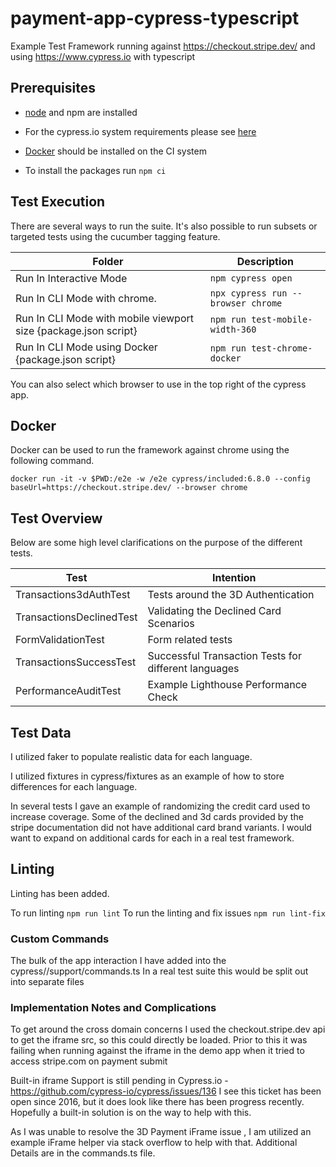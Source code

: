 # payment-app-cypress-typescript

Example Test Framework running against https://checkout.stripe.dev/ and using https://www.cypress.io with typescript

## Prerequisites

- [node](https://docs.npmjs.com/getting-started/installing-node) and npm are installed

- For the cypress.io system requirements please see [here](https://docs.cypress.io/guides/getting-started/installing-cypress.html#System-requirements)

- [Docker](https://www.docker.com/) should be installed on the CI system

- To install the packages run `npm ci`

## Test Execution

There are several ways to run the suite. It's also possible to run subsets or targeted tests using the cucumber tagging feature.

| Folder                                                          | Description                        |
| --------------------------------------------------------------- | ---------------------------------- |
| Run In Interactive Mode                                         | `npm cypress open`                 |
| Run In CLI Mode with chrome.                                    | `npx cypress run --browser chrome` |
| Run In CLI Mode with mobile viewport size {package.json script} | `npm run test-mobile-width-360`    |
| Run In CLI Mode using Docker {package.json script}              | `npm run test-chrome-docker`       |

You can also select which browser to use in the top right of the cypress app.

## Docker

Docker can be used to run the framework against chrome using the following command.

`docker run -it -v $PWD:/e2e -w /e2e cypress/included:6.8.0 --config baseUrl=https://checkout.stripe.dev/ --browser chrome`

## Test Overview

Below are some high level clarifications on the purpose of the different tests.

| Test                     | Intention                                            |
| ------------------------ | ---------------------------------------------------- |
| Transactions3dAuthTest   | Tests around the 3D Authentication                   |
| TransactionsDeclinedTest | Validating the Declined Card Scenarios               |
| FormValidationTest       | Form related tests                                   |
| TransactionsSuccessTest  | Successful Transaction Tests for different languages |
| PerformanceAuditTest     | Example Lighthouse Performance Check                 |

## Test Data

I utilized faker to populate realistic data for each language.

I utilized fixtures in cypress/fixtures as an example of how to store differences for each language.

In several tests I gave an example of randomizing the credit card used to increase coverage. Some of the declined and 3d cards provided by the stripe documentation did not have additional card brand variants. I would want to expand on additional cards for each in a real test framework.

## Linting

Linting has been added.

To run linting `npm run lint`
To run the linting and fix issues `npm run lint-fix`

### Custom Commands

The bulk of the app interaction I have added into the cypress//support/commands.ts 
In a real test suite this would be split out into separate files

### Implementation Notes and Complications

To get around the cross domain concerns I used the checkout.stripe.dev api to get the iframe src, so this could directly be loaded. Prior to this it was failing when running against the iframe in the demo app when it tried to access stripe.com on payment submit

Built-in iframe Support is still pending in Cypress.io - https://github.com/cypress-io/cypress/issues/136
I see this ticket has been open since 2016, but it does look like there has been progress recently.
Hopefully a built-in solution is on the way to help with this.

As I was unable to resolve the 3D Payment iFrame issue , I am utilized
an example iFrame helper via stack overflow to help with that. Additional Details are in the commands.ts file.
